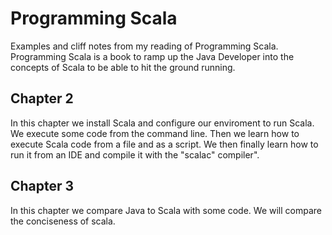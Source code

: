 # Programming Scala
Examples and cliff notes from my reading of Programming Scala. Programming Scala is a book to ramp up the Java Developer into the concepts of Scala to be able to hit the ground running.

## Chapter 2
In this chapter we install Scala and configure our enviroment to run Scala. We execute some code from the command line. Then we learn how to execute Scala code from a file and as a script. We then finally learn how to run it from an IDE and compile it with the "scalac" compiler".

## Chapter 3
In this chapter we compare Java to Scala with some code. We will compare the conciseness of scala. 
